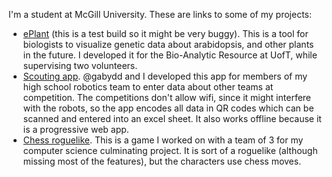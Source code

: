 I'm a student at McGill University. These are links to some of my projects:

* [ePlant](https://bar.utoronto.ca/~awaesep/ePlant3) (this is a test build so it might be very buggy). This is a tool for biologists to visualize genetic data about arabidopsis, and other plants in the future. I developed it for the Bio-Analytic Resource at UofT, while supervising two volunteers. 
* [Scouting app](https://scouting-app.mm12.xyz/). @gabydd and I developed this app for members of my high school robotics team to enter data about other teams at competition. The competitions don't allow wifi, since it might interfere with the robots, so the app encodes all data in QR codes which can be scanned and entered into an excel sheet. It also works offline because it is a progressive web app.
* [Chess roguelike](https://replit.com/@alexwaese_perlman/Chess-Roguelike-1). This is a game I worked on with a team of 3 for my computer science culminating project. It is sort of a roguelike (although missing most of the features), but the characters use chess moves.
